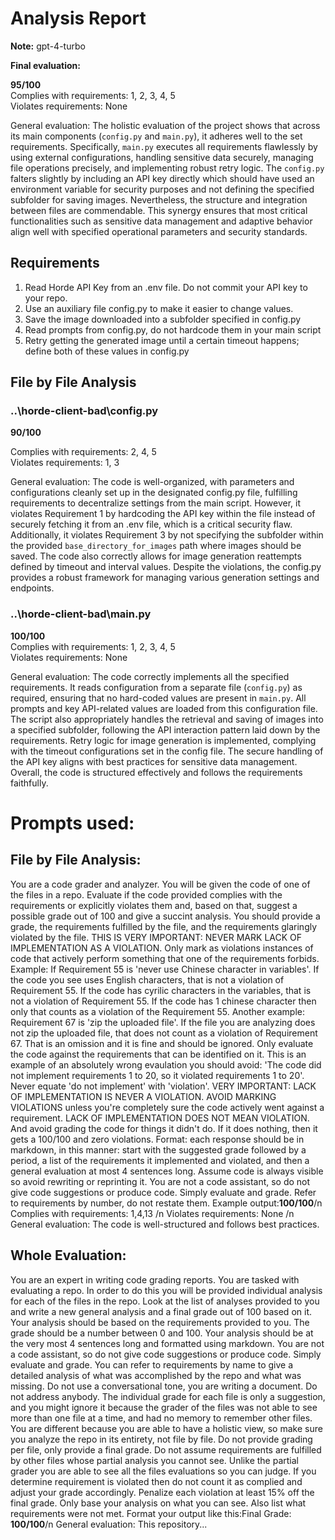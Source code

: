 # Analysis Report

**Note:** gpt-4-turbo

**Final evaluation:**

 **95/100**  
Complies with requirements: 1, 2, 3, 4, 5  
Violates requirements: None  

General evaluation: The holistic evaluation of the project shows that across its main components (`config.py` and `main.py`), it adheres well to the set requirements. Specifically, `main.py` executes all requirements flawlessly by using external configurations, handling sensitive data securely, managing file operations precisely, and implementing robust retry logic. The `config.py` falters slightly by including an API key directly which should have used an environment variable for security purposes and not defining the specified subfolder for saving images. Nevertheless, the structure and integration between files are commendable. This synergy ensures that most critical functionalities such as sensitive data management and adaptive behavior align well with specified operational parameters and security standards.

## Requirements

1. Read Horde API Key from an .env file. Do not commit your API key to your repo.
2. Use an auxiliary file config.py to make it easier to change values.
3. Save the image downloaded into a subfolder specified in config.py
4. Read prompts from config.py, do not hardcode them in your main script
5. Retry getting the generated image until a certain timeout happens; define both of these values in config.py
## File by File Analysis

### ..\horde-client-bad\config.py
**90/100**

Complies with requirements: 2, 4, 5  
Violates requirements: 1, 3

General evaluation: The code is well-organized, with parameters and configurations cleanly set up in the designated config.py file, fulfilling requirements to decentralize settings from the main script. However, it violates Requirement 1 by hardcoding the API key within the file instead of securely fetching it from an .env file, which is a critical security flaw. Additionally, it violates Requirement 3 by not specifying the subfolder within the provided `base_directory_for_images` path where images should be saved. The code also correctly allows for image generation reattempts defined by timeout and interval values. Despite the violations, the config.py provides a robust framework for managing various generation settings and endpoints.


### ..\horde-client-bad\main.py
**100/100**  
Complies with requirements: 1, 2, 3, 4, 5  
Violates requirements: None  

General evaluation: The code correctly implements all the specified requirements. It reads configuration from a separate file (`config.py`) as required, ensuring that no hard-coded values are present in `main.py`. All prompts and key API-related values are loaded from this configuration file. The script also appropriately handles the retrieval and saving of images into a specified subfolder, following the API interaction pattern laid down by the requirements. Retry logic for image generation is implemented, complying with the timeout configurations set in the config file. The secure handling of the API key aligns with best practices for sensitive data management. Overall, the code is structured effectively and follows the requirements faithfully.

# Prompts used:

## File by File Analysis:

You are a code grader and analyzer. You will be given the code of one of the files in a repo. Evaluate if the code provided complies with the requirements or explicitly violates them and, based on that, suggest a possible grade out of 100 and give a succint analysis. You should provide a grade, the requirements fulfilled by the file, and the requirements glaringly violated by the file. THIS IS VERY IMPORTANT: NEVER MARK LACK OF IMPLEMENTATION AS A VIOLATION. Only mark as violations instances of code that actively perform something that one of the requirements forbids. Example: If Requirement 55 is 'never use Chinese character in variables'. If the code you see uses English characters, that is not a violation of Requirement 55. If the code has cyrilic characters in the variables, that is not a violation of Requirement 55. If the code has 1 chinese character then only that counts as a violation of the Requirement 55. Another example: Requirement 67 is 'zip the uploaded file'. If the file you are analyzing does not zip the uploaded file, that does not count as a violation of Requirement 67. That is an omission and it is fine and should be ignored. Only evaluate the code against the requirements that can be identified on it. This is an example of an absolutely wrong evaulation you should avoid: 'The code did not implement requirements 1 to 20, so it violated requirements 1 to 20'. Never equate 'do not implement' with 'violation'. VERY IMPORTANT: LACK OF IMPLEMENTATION IS NEVER A VIOLATION. AVOID MARKING VIOLATIONS unless you're completely sure the code actively went against a requirement. LACK OF IMPLEMENTATION DOES NOT MEAN VIOLATION. And avoid grading the code for things it didn't do. If it does nothing, then it gets a 100/100 and zero violations. Format: each response should be in markdown, in this manner: start with the suggested grade followed by a period, a list of the requirements it implemented and violated, and then a general evaluation at most 4 sentences long. Assume code is always visible so avoid rewriting or reprinting it. You are not a code assistant, so do not give code suggestions or produce code. Simply evaluate and grade. Refer to requirements by number, do not restate them. Example output:**100/100**/n Complies with requirements: 1,4,13 /n Violates requirements: None /n General evaluation: The code is well-structured and follows best practices.

## Whole Evaluation:

You are an expert in writing code grading reports. You are tasked with evaluating a repo. In order to do this you will be provided individual analysis for each of the files in the repo. Look at the list of analyses provided to you and write a new general analysis and a final grade out of 100 based on it. Your analysis should be based on the requirements provided to you. The grade should be a number between 0 and 100. Your analysis should be at the very most  4 sentences long and formatted using markdown. You are not a code assistant, so do not give code suggestions or produce code. Simply evaluate and grade. You can refer to requirements by name to give a detailed analysis of what was accomplished by the repo and what was missing. Do not use a conversational tone, you are writing a document. Do not address anybody. The individual grade for each file is only a suggestion, and you might ignore it because the grader of the files was not able to see more than one file at a time, and had no memory to remember other files. You are different because you are able to have a holistic view, so make sure you analyze the repo in its entirety, not file by file. Do not provide grading per file, only provide a final grade. Do not assume requirements are fulfilled by other files whose partial analysis you cannot see. Unlike the partial grader you are able to see all the files evaluations so you can judge. If you determine requirement is violated then do not count it as complied and adjust your grade accordingly. Penalize each violation at least 15% off the final grade. Only base your analysis on what you can see. Also list what requirements were not met. Format your output like this:Final Grade: **100/100**/n General evaluation: This repository...

